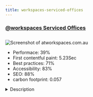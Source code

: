 ```yaml
---
title: workspaces-serviced-offices
---
```


<div style="height: 3rem">
  <a href="https://www.atworkspaces.com.au"><h3>@workspaces Serviced Offices</h3></a>
</div>
<img loading="lazy" src="/images/thumbs/atworkspaces.com.au.jpg" alt="Screenshot of atworkspaces.com.au" />
<ul>
  <li>Performace: 39%</li>
  <li>
    First contentful paint:
    5.23Sec
  </li>
  <li>Best practices: 71%</li>
  <li>Accessibility: 83%</li>
  <li>SEO: 88%</li>
  <li>carbon footprint: 0.057</li>
</ul>
<details>
  <summary>Description</summary>
  <p>A website to promote a serviced office and virtual office business operating in Brisbane, Melbourne, Sydney and Manila.The site was created with a custom template using Template Creator CK.  The site was designed to be easily ranked with onpage SEO included from launch.  It was developed with Mobile optimisation as the first consideration.  Within weeks the site was ranking on page one searches in a highly competitive industry.  Sitemap is OSMap, background images using HD_Background Selector.  The floating contact button uses Floating Modules.</p>
</details>

